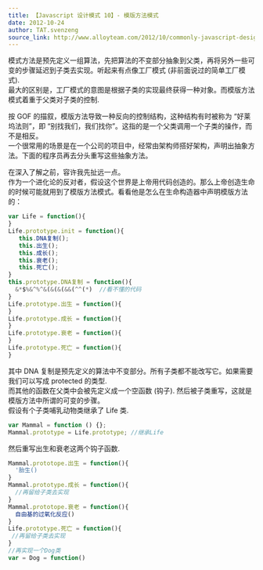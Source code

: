 ```yaml
---
title: 【Javascript 设计模式 10】- 模版方法模式
date: 2012-10-24
author: TAT.svenzeng
source_link: http://www.alloyteam.com/2012/10/commonly-javascript-design-patterns-template-method-pattern/
---
```


<!-- {% raw %} - for jekyll -->

模式方法是预先定义一组算法，先把算法的不变部分抽象到父类，再将另外一些可变的步骤延迟到子类去实现。听起来有点像工厂模式 (非前面说过的简单工厂模式).  
最大的区别是，工厂模式的意图是根据子类的实现最终获得一种对象。而模版方法模式着重于父类对子类的控制.  

按 GOF 的描叙，模版方法导致一种反向的控制结构，这种结构有时被称为 “好莱坞法则”，即 “别找我们，我们找你”。这指的是一个父类调用一个子类的操作，而不是相反。  
一个很常用的场景是在一个公司的项目中，经常由架构师搭好架构，声明出抽象方法。下面的程序员再去分头重写这些抽象方法。

在深入了解之前，容许我先扯远一点。  
作为一个进化论的反对者，假设这个世界是上帝用代码创造的。那么上帝创造生命的时候可能就用到了模版方法模式。看看他是怎么在生命构造器中声明模版方法的：

```javascript
var Life = function(){
}
Life.prototype.init = function(){
   this.DNA复制();
   this.出生();
   this.成长();
   this.衰老();
   this.死亡();
}
this.prototype.DNA复制 = function(){
  &*$%&^%^&(&(&(&&(^^(*)  //看不懂的代码
}
Life.prototype.出生 = function(){
}
Life.prototype.成长 = function(){
}
Life.prototype.衰老 = function(){
}
Life.prototype.死亡 = function(){
}
```

其中 DNA 复制是预先定义的算法中不变部分。所有子类都不能改写它。如果需要我们可以写成 protected 的类型.  
而其他的函数在父类中会被先定义成一个空函数 (钩子). 然后被子类重写，这就是模版方法中所谓的可变的步骤。  
假设有个子类哺乳动物类继承了 Life 类.

```javascript
var Mammal = function () {};
Mammal.prototype = Life.prototype; //继承Life
```

然后重写出生和衰老这两个钩子函数.

```javascript
Mammal.prototope.出生 = function(){
  '胎生()
}
Mammal.prototype.成长 = function(){
  //再留给子类去实现
}
Mammal.prototope.衰老 = function(){
  自由基的过氧化反应()
}
Life.prototype.死亡 = function(){
 //再留给子类去实现
}
//再实现一个Dog类
var = Dog = function()
```


<!-- {% endraw %} - for jekyll -->
